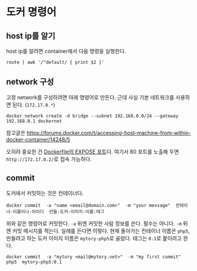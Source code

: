 # 도커 명령어


## host ip를 알기

host ip를 알려면 container에서 다음 명령을 실행한다.

    route | awk '/^default/ { print $2 }'


## network 구성

고정 network를 구성하려면 아래 명령어로 만든다. 근데 사실 기본 네트워크를 사용하면 된다. (`172.17.0.*`)

    docker network create -d bridge --subnet 192.168.0.0/24 --gateway 192.168.0.1 dockernet

참고글은 https://forums.docker.com/t/accessing-host-machine-from-within-docker-container/14248/5

오히려 중요한 건 [Dockerfile의 EXPOSE 포트](http://pyrasis.com/book/DockerForTheReallyImpatient/Chapter04/02)다. 여기서 80 포트를 노출해 두면 `http://172.17.0.2/`로 접속 가능하다.


## commit

도커에서 커밋하는 것은 컨테이너다.

    docker commit  -a "name <email@domain.com>"  -m "your message"  컨테이너-이름이나-아이디  만들-도커-이미지-이름:태그

위와 같은 명령어로 커밋한다. `-a` 뒤엔 커밋한 사람 정보를 쓴다. 필수는 아니다. `-m` 뒤엔 커밋 메시지를 적는다. 실례를 든다면 이렇다. 현재 돌아가는 컨테이너 이름은 `php5`, 만들려고 하는 도커 이미지 이름은 `mytory-php5`로 골랐다. 태그는 `0.1`로 붙이려고 한다.

    docker commit  -a "mytory <mail@mytory.net>"  -m "my first commit"  php5  mytory-php5:0.1

